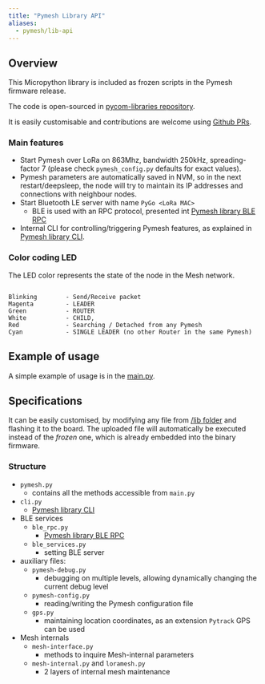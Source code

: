 ```yaml
---
title: "Pymesh Library API"
aliases:
  - pymesh/lib-api
---
```


## Overview

This Micropython library is included as frozen scripts in the Pymesh firmware release.

The code is open-sourced in [pycom-libraries repository](https://github.com/pycom/pycom-libraries/tree/master/lib/pymesh).

It is easily customisable and contributions are welcome using [Github PRs](https://github.com/pycom/pycom-libraries/pulls).

### Main features

* Start Pymesh over LoRa on 863Mhz, bandwidth 250kHz, spreading-factor 7 (please check `pymesh_config.py` defaults for exact values).
* Pymesh parameters are automatically saved in NVM, so in the next restart/deepsleep, the node will try to maintain its IP addresses and connections with neighbour nodes.
* Start Bluetooth LE server with name `PyGo <LoRa MAC>`
  * BLE is used with an RPC protocol, presented int [Pymesh library BLE RPC](/pymesh/lib-ble-rpc)
* Internal CLI for controlling/triggering Pymesh features, as explained in [Pymesh library CLI](/pymesh/lib-cli).

### Color coding LED

The LED color represents the state of the node in the Mesh network.

```

Blinking        - Send/Receive packet
Magenta         - LEADER
Green           - ROUTER
White           - CHILD,
Red             - Searching / Detached from any Pymesh
Cyan            - SINGLE LEADER (no other Router in the same Pymesh)
```

## Example of usage

A simple example of usage is in the [main.py](https://github.com/pycom/pycom-libraries/blob/master/lib/pymesh/main.py).

## Specifications

It can be easily customised, by modifying any file from [/lib folder](https://github.com/pycom/pycom-libraries/tree/master/lib/pymesh/lib) and flashing it to the board. The uploaded file will automatically be executed instead of the _frozen_ one, which is already embedded into the binary firmware.

### Structure

* `pymesh.py`
  * contains all the methods accessible from `main.py`
* `cli.py`
  * [Pymesh library CLI](/pymesh/lib-cli)
* BLE services
  * `ble_rpc.py`
    * [Pymesh library BLE RPC](/pymesh/lib-ble-rpc)
  * `ble_services.py`
    * setting BLE server
* auxiliary files:
  * `pymesh-debug.py`
    * debugging on multiple levels, allowing dynamically changing the current debug level
  * `pymesh-config.py`
    * reading/writing the Pymesh configuration file
  * `gps.py`
    * maintaining location coordinates, as an extension `Pytrack` GPS can be used
* Mesh internals
  * `mesh-interface.py`
    * methods to inquire Mesh-internal parameters
  * `mesh-internal.py` and `loramesh.py`
    * 2 layers of internal mesh maintenance
